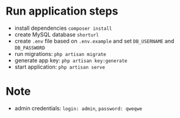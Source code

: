 # Run application steps
- install dependencies `composer install`
- create MySQL database `shorturl`
- create `.env` file based on `.env.example` and set `DB_USERNAME` and `DB_PASSWORD`
- run migrations: `php artisan migrate`
- generate app key: `php artisan key:generate`
- start application: `php artisan serve`

# Note
- admin credentials: `login: admin`, `password: qweqwe`